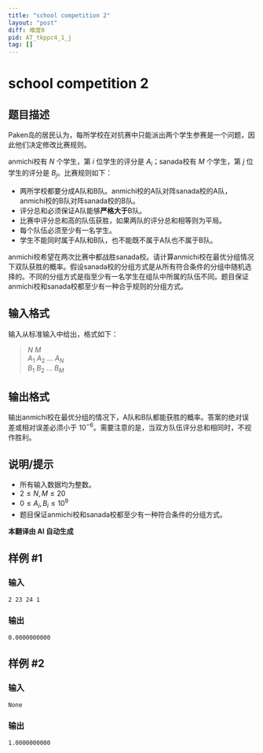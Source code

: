 ```yaml
---
title: "school competition 2"
layout: "post"
diff: 难度0
pid: AT_tkppc4_1_j
tag: []
---
```


# school competition 2

## 题目描述

Paken岛的居民认为，每所学校在对抗赛中只能派出两个学生参赛是一个问题，因此他们决定修改比赛规则。

anmichi校有 $N$ 个学生，第 $i$ 位学生的评分是 $A_i$；sanada校有 $M$ 个学生，第 $j$ 位学生的评分是 $B_j$。比赛规则如下：

- 两所学校都要分成A队和B队。anmichi校的A队对阵sanada校的A队，anmichi校的B队对阵sanada校的B队。
- 评分总和必须保证A队能够**严格大于**B队。
- 比赛中评分总和高的队伍获胜，如果两队的评分总和相等则为平局。
- 每个队伍必须至少有一名学生。
- 学生不能同时属于A队和B队，也不能既不属于A队也不属于B队。

anmichi校希望在两次比赛中都战胜sanada校。请计算anmichi校在最优分组情况下双队获胜的概率。假设sanada校的分组方式是从所有符合条件的分组中随机选择的。不同的分组方式是指至少有一名学生在组队中所属的队伍不同。题目保证anmichi校和sanada校都至少有一种合乎规则的分组方式。

## 输入格式

输入从标准输入中给出，格式如下：

> $N$ $M$  
> $A_1$ $A_2$ $\ldots$ $A_N$  
> $B_1$ $B_2$ $\ldots$ $B_M$

## 输出格式

输出anmichi校在最优分组的情况下，A队和B队都能获胜的概率。答案的绝对误差或相对误差必须小于 $10^{-6}$。需要注意的是，当双方队伍评分总和相同时，不视作胜利。

## 说明/提示

- 所有输入数据均为整数。
- $2 \leq N, M \leq 20$
- $0 \leq A_i, B_i \leq 10^9$
- 题目保证anmichi校和sanada校都至少有一种符合条件的分组方式。

 **本翻译由 AI 自动生成**

## 样例 #1

### 输入

```
2 23 24 1
```

### 输出

```
0.0000000000
```

## 样例 #2

### 输入

```
None
```

### 输出

```
1.0000000000
```

